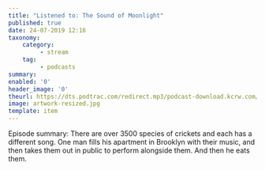 ```yaml
---
title: "Listened to: The Sound of Moonlight"
published: true
date: 24-07-2019 12:16
taxonomy:
    category:
         - stream
    tag:
         - podcasts
summary:
enabled: '0'
header_image: '0'
theurl: https://dts.podtrac.com/redirect.mp3/podcast-download.kcrw.com/kcrw/audio/podcast/etc/nw/KCRW-nocturne-the_sound_of_moonlight-190709.mp3
image: artwork-resized.jpg
template: item
---
```

 
Episode summary: There are over 3500 species of crickets and each has a different song. One man fills his apartment in Brooklyn with their music, and then takes them out in public to perform alongside them. And then he eats them.
